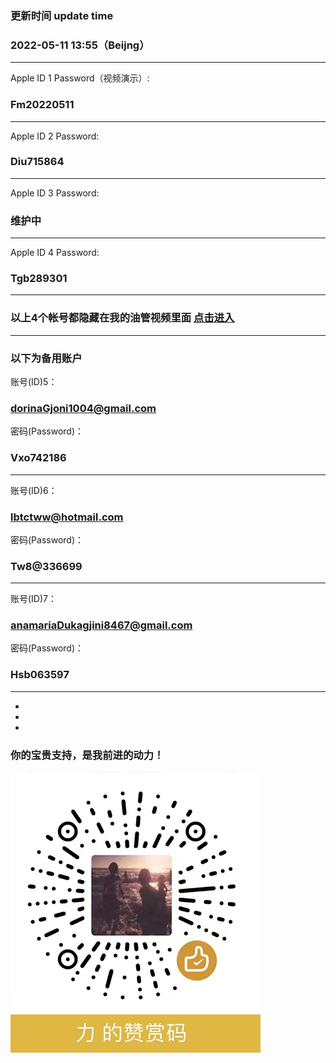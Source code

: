 
### 更新时间 update time
### 2022-05-11   13:55（Beijng）
---

Apple ID 1 Password（视频演示）:

### Fm20220511
---
Apple ID 2 Password:

### Diu715864
---
Apple ID 3 Password:

### 维护中
---
Apple ID 4 Password:

### Tgb289301
---

### 以上4个帐号都隐藏在我的油管视频里面  [点击进入](https://www.youtube.com/channel/UCXPSzwcs0pspPTAI2rcaBgQ "悬停显示")
-------------------------------------------
### 以下为备用账户

账号(ID)5：
### dorinaGjoni1004@gmail.com
密码(Password)：
### Vxo742186

-------------------------------------------
账号(ID)6：
### lbtctww@hotmail.com
密码(Password)：
### Tw8@336699

-------------------------------------------
账号(ID)7：
### anamariaDukagjini8467@gmail.com
密码(Password)：
### Hsb063597
-------------------------------------------
-
-
-






   ### 你的宝贵支持，是我前进的动力！

![weixin](https://github.com/raoli1986/raoli1986.github.io/blob/main/weixinS.jpg)
